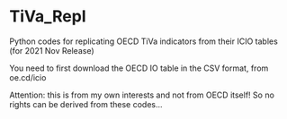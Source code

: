 # TiVa_Repl
Python codes for replicating OECD TiVa indicators from their ICIO tables (for 2021 Nov Release)

You need to first download the OECD IO table in the CSV format, from oe.cd/icio

Attention: this is from my own interests and not from OECD itself! So no rights can be derived from these codes...
